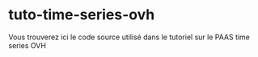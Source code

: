 # tuto-time-series-ovh
Vous trouverez ici le code source utilisé dans le tutoriel sur le PAAS time series OVH
